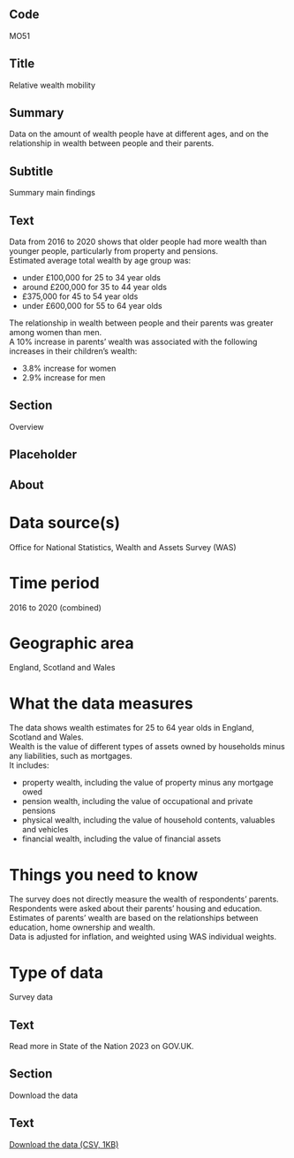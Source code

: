 ## Code
MO51

## Title
Relative wealth mobility

## Summary
Data on the amount of wealth people have at different ages, and on the relationship in wealth between people and their parents.

## Subtitle
Summary main findings

## Text
Data from 2016 to 2020 shows that older people had more wealth than younger people, particularly from property and pensions.
<br>
Estimated average total wealth by age group was:
<ul class="govuk-list">
<li>under £100,000 for 25 to 34 year olds</li>
<li>around £200,000 for 35 to 44 year olds</li>
<li>£375,000 for 45 to 54 year olds</li>
<li>under £600,000 for 55 to 64 year olds</li>
</ul>

The relationship in wealth between people and their parents was greater among women than men. 
<br>
A 10% increase in parents’ wealth was associated with the following increases in their children’s wealth:
<ul class="govuk-list">
<li>3.8% increase for women</li>
<li>2.9% increase for men</li>
</ul>

## Section
Overview

## Placeholder

## About
# Data source(s)
Office for National Statistics, Wealth and Assets Survey (WAS)

# Time period
2016 to 2020 (combined)

# Geographic area
England, Scotland and Wales

# What the data measures
The data shows wealth estimates for 25 to 64 year olds in England, Scotland and Wales.
<br>
Wealth is the value of different types of assets owned by households minus any liabilities, such as mortgages.
<br>
It includes:
<ul class="govuk-list">
<li>property wealth, including the value of property minus any mortgage owed</li>
<li>pension wealth, including the value of occupational and private pensions</li>
<li>physical wealth, including the value of household contents, valuables and vehicles</li>
<li>financial wealth, including the value of financial assets</li>
</ul>

# Things you need to know
The survey does not directly measure the wealth of respondents’ parents. 
<br>
Respondents were asked about their parents’ housing and education. Estimates of parents’ wealth are based on the relationships between education, home ownership and wealth. 
<br>
Data is adjusted for inflation, and weighted using WAS individual weights.

# Type of data
Survey data

## Text
Read more in State of the Nation 2023 on GOV.UK.

## Section
Download the data

## Text
<p class="govuk-body">
    <a href="#" class="govuk-link">Download the data (CSV, 1KB)</a>
</p>

